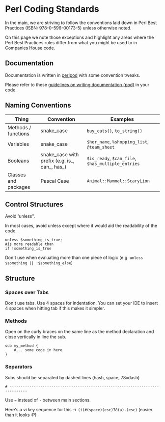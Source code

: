 Perl Coding Standards
=====================

In the main, we are striving to follow the conventions laid down in Perl Best Practices (ISBN: 978-0-596-00173-5) unless otherwise noted.

On this page we note those exceptions and highlight any areas where the Perl Best Practices rules differ from what you might be used to in Companies House code.

Documentation
-------------

Documentation is written in [perlpod](http://perldoc.perl.org/perlpod.html) with some convention tweaks.

Please refer to these [guidelines on writing documentation (pod)](perlpod.md) in your code.

Naming Conventions
------------------

Thing                |Convention                                    |Examples
---------------------|----------------------------------------------|----------
Methods / functions  |snake_case                                    |`buy_cats()`, `to_string()`
Variables            |snake_case                                    |`$her_name`, `%shopping_list`, `@team_sheet`
Booleans             |snake_case with prefix (e.g. is_, can_, has_) |`$is_ready`, `$can_file`, `$has_multiple_entries`
Classes and packages |Pascal Case                                   |`Animal::Mammal::ScaryLion`

Control Structures
------------------

Avoid 'unless".

In most cases, avoid unless except where it would aid the readability of the code.
```
unless $something_is_true;
#is more readable than
if !something_is_true
```
Don't use when evaluating more than one piece of logic (e.g. `unless $something || !$something_else`)

Structure
---------

### Spaces over Tabs

Don't use tabs. Use 4 spaces for indentation. You can set your IDE to insert 4 spaces when hitting tab if this makes it simpler. 

### Methods

Open on the curly braces on the same line as the method declaration and close vertically in line the sub.
```
sub my_method {
	#... some code in here
}
```

### Separators

Subs should be separated by dashed lines (hash, space, 78xdash)
```
# ------------------------------------------------------------------------------
```
Use `=` instead of `-` between main sections.

Here's a vi key sequence for this → `(i)#(space)(esc)78(a)-(esc)` (easier than it looks :P)

